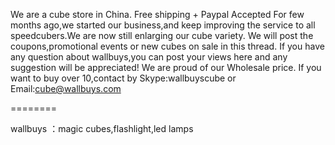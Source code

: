 We are a cube store in China. Free shipping + Paypal Accepted
For few months ago,we started our business,and keep improving the service to all speedcubers.We are now still enlarging
our cube variety.
We will post the coupons,promotional events or new cubes on sale in this thread. 
If you have any question about wallbuys,you can post your views here and any suggestion will be appreciated!
We are proud of our Wholesale price. If you want to buy over 10,contact by Skype:wallbuyscube or Email:cube@wallbuys.com

========

wallbuys ：magic cubes,flashlight,led lamps
